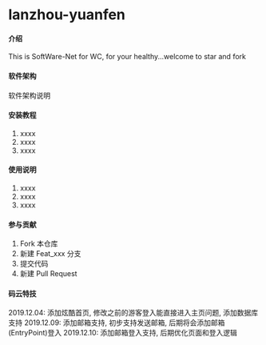 # lanzhou-yuanfen

#### 介绍
This is SoftWare-Net for WC, for your healthy...welcome to star and fork

#### 软件架构
软件架构说明


#### 安装教程

1.  xxxx
2.  xxxx
3.  xxxx

#### 使用说明

1.  xxxx
2.  xxxx
3.  xxxx

#### 参与贡献

1.  Fork 本仓库
2.  新建 Feat_xxx 分支
3.  提交代码
4.  新建 Pull Request


#### 码云特技

2019.12.04: 添加炫酷首页, 修改之前的游客登入能直接进入主页问题, 添加数据库支持
2019.12.09: 添加邮箱支持, 初步支持发送邮箱, 后期将会添加邮箱(EntryPoint)登入
2019.12.10: 添加邮箱登入支持, 后期优化页面和登入逻辑
